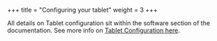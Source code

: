 +++
title = "Configuring your tablet"
weight = 3
+++

All details on Tablet configuration sit within the software section of the
documentation. See more info on
[Tablet Configuration here](/software/02.-Install-AgOpenGPS-and-AgIO).
